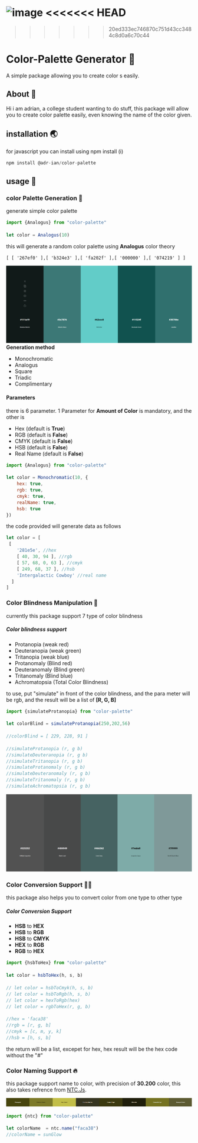 ![image](https://github.com/ADR-ian-ba/color-palette/assets/119506352/7f41c5bb-19ff-4319-8a77-49c4bdc3a2f1)
<<<<<<< HEAD
=======

>>>>>>> 20ed333ec746870c751d43cc3484c8d0a6c70c44
# Color-Palette Generator 🎨

A simple package allowing you to create color s easily.

## About 📰

Hi i am adrian, a college student wanting to do stuff, this package will allow you to create color palette easily, even knowing the name of the color given.

## installation 🌏
for javascript you can install using npm install (i)
```javascript
npm install @adr-ian/color-palette

```

## usage 📰

### color Palette Generation 🌈
generate simple color palette
```js
import {Analogus} from "color-palette"

let color = Analogus(10)
```
this will generate a random color palette using **Analogus** color theory
```
[ [ '267ef0' ],[ 'b324e3' ],[ 'fa202f' ],[ '000000' ],[ '074219' ] ]
```
![My Logo](https://github.com/ADR-ian-ba/color-palette/blob/main/gradient.png?raw=true)
**Generation method**
* Monochromatic
* Analogus
* Square
* Triadic
* Complimentary

#### Parameters
there is 6 parameter. 1 Parameter for **Amount of Color** is mandatory, and the other is
* Hex (default is **True**)
* RGB (default is **False**)
* CMYK (default is **False**)
* HSB (default is **False**)
* Real Name (default is **False**)

```js
import {Analogus} from "color-palette"

let color = Monochromatic(10, {
    hex: true, 
    rgb: true, 
    cmyk: true, 
    realName: true, 
    hsb: true
})
```
the code provided will generate data as follows
```js
let color = [
 [
    '281e5e', //hex
    [ 40, 30, 94 ], //rgb
    [ 57, 68, 0, 63 ], //cmyk
    [ 249, 68, 37 ], //hsb
    'Intergalactic Cowboy' //real name
  ]
]
```


### Color Blindness Manipulation 🦯
currently this package support 7 type of color blindness

##### Color blindness support
* Protanopia (weak red)
* Deuteranopia (weak green)
* Tritanopia (weak blue)
* Protanomaly (Blind red)
* Deuteranomaly (Blind green)
* Tritanomaly (Blind blue)
* Achromatopsia (Total Color Blindness)

to use, put "simulate" in front of the color blindness, and the para meter will be rgb, and the result will be a list of **[R, G, B]**

```js
import {simulateProtanopia} from "color-palette"

let colorBlind = simulateProtanopia(250,202,56)

//colorBlind = [ 229, 228, 91 ]

//simulateProtanopia (r, g b)
//simulateDeuteranopia (r, g b)
//simulateTritanopia (r, g b)
//simulateProtanomaly (r, g b)
//simulateDeuteranomaly (r, g b)
//simulateTritanomaly (r, g b)
//simulateAchromatopsia (r, g b)
```
![Alt text](https://github.com/ADR-ian-ba/color-palette/blob/main/colorblind.png?raw=true)
### Color Conversion Support 💁‍♂️
this package also helps you to convert color from one type to other type

##### Color Conversion Support
* **HSB** to **HEX**
* **HSB** to **RGB**
* **HSB** to **CMYK**
* **HEX** to **RGB**
* **RGB** to **HEX**

```js
import {hsbToHex} from "color-palette"

let color = hsbToHex(h, s, b)

// let color = hsbToCmyk(h, s, b)
// let color = hsbToRgb(h, s, b)
// let color = hexToRgb(hex)
// let color = rgbToHex(r, g, b)

//hex = 'faca38'
//rgb = [r, g, b]
//cmyk = [c, m, y, k]
//hsb = [h, s, b]
```

the return will be a list, excepet for hex, hex result will be the hex code without the "#"

### Color Naming Support 🔥

this package support name to color, with precision of **30.200** color, this also takes refrence from [NTC.Js](https://chir.ag/projects/ntc/).

![Alt text](https://github.com/ADR-ian-ba/color-palette/blob/main/image-1.png?raw=true)

```js
import {ntc} from "color-palette"

let colorName  = ntc.name("faca38")
//colorName = sunGlow
```




